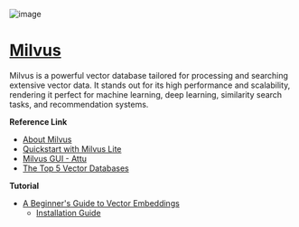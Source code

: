![image](https://github.com/user-attachments/assets/af0e1167-af29-4586-9cb4-573522062a5e)

# [Milvus](https://milvus.io/docs/quickstart.md)
Milvus is a powerful vector database tailored for processing and searching extensive vector data. It stands out for its high performance and scalability, rendering it perfect for machine learning, deep learning, similarity search tasks, and recommendation systems.

**Reference Link**
* [About Milvus](https://milvus.io/docs/overview.md)
* [Quickstart with Milvus Lite](https://milvus.io/docs/quickstart.md)
* [Milvus GUI - Attu](https://github.com/zilliztech/attu)
* [The Top 5 Vector Databases](https://www.datacamp.com/blog/the-top-5-vector-databases)

**Tutorial**
* [A Beginner's Guide to Vector Embeddings](https://www.youtube.com/watch?app=desktop&v=NEreO2zlXDk)
  * [Installation Guide](https://github.com/binodsuman/nlp/blob/master/Installation_guide.txt)
